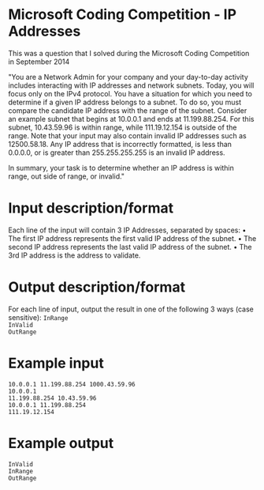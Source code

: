 Microsoft Coding Competition - IP Addresses
===============

This was a question that I solved during the Microsoft Coding Competition in September 2014

"You are a Network Admin for your company and your day-to-day activity includes interacting with IP addresses and network subnets. Today, you will focus only on the IPv4 protocol. You have a situation for which you need to determine if a given IP address belongs to a subnet. To do so, you must compare the candidate IP address with the range of the subnet. Consider an example subnet that begins at 10.0.0.1 and ends at 11.199.88.254. For this subnet, 10.43.59.96 is within range, while 111.19.12.154 is outside of the range. Note that your input may also contain invalid IP addresses such as 12500.58.18. Any IP address that is incorrectly formatted, is less than 0.0.0.0, or is greater than 255.255.255.255 is an invalid IP address.

In summary, your task is to determine whether an IP address is within range, out side of range, or invalid."

Input description/format
===============
Each line of the input will contain 3 IP Addresses, separated by spaces:
•	The first IP address represents the first valid IP address of the subnet.
•	The second IP address represents the 
last valid IP address of the subnet.
•	The 3rd IP address is the address to validate.

Output description/format
===============

For each line of input, output the result in one of the following 3 ways (case sensitive):
<code>InRange</code><br>
<code>InValid</code><br>
<code>OutRange</code><br>

Example input
===============
<code>10.0.0.1 11.199.88.254 1000.43.59.96</code><br>
<code>10.0.0.1 11.199.88.254 10.43.59.96</code><br>
<code>10.0.0.1 11.199.88.254 111.19.12.154</code><br>

Example output
===============
<code>InValid</code><br>
<code>InRange</code><br>
<code>OutRange</code><br>
